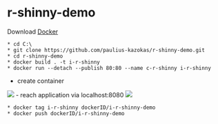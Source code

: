 # r-shinny-demo

Download [Docker](https://www.docker.com/products/docker-desktop)
```
* cd C:\
* git clone https://github.com/paulius-kazokas/r-shinny-demo.git
* cd r-shinny-demo
* docker build . -t i-r-shinny
* docker run --detach --publish 80:80 --name c-r-shinny i-r-shinny
```
- create container
<img src="https://drive.google.com/uc?export=view&id=1mFWgyXlPTqvHcCCQEBLkMcxFzepCH4kS">
- reach application via localhost:8080
<img src="https://drive.google.com/uc?export=view&id=1-7DzSKUstaH6ds4b-iuPT9vLFlvTFoz8">

```
* docker tag i-r-shinny dockerID/i-r-shinny-demo
* docker push dockerID/i-r-shinny-demo
```
